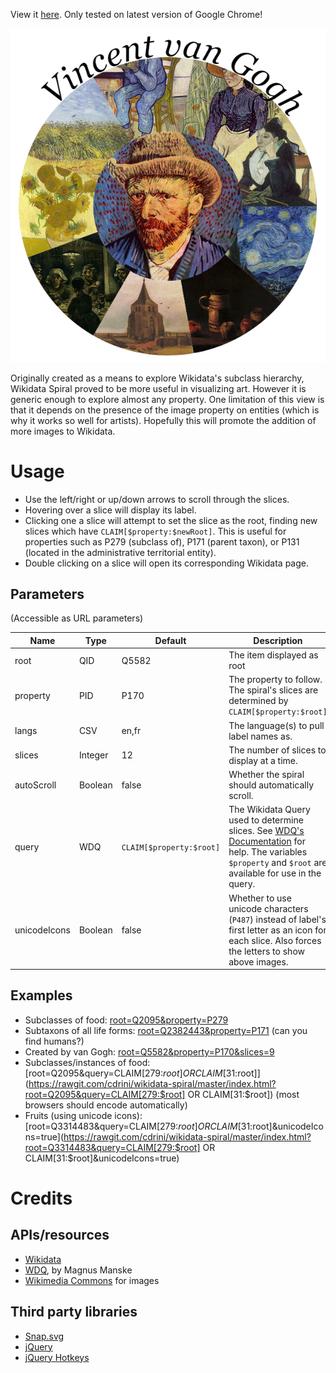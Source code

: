 View it [here](https://rawgit.com/cdrini/wikidata-spiral/master/index.html). 
Only tested on latest version of Google Chrome!

![Demo image](https://raw.githubusercontent.com/cdrini/wikidata-spiral/master/imgs/Created%20by%20van%20Gogh.png)

Originally created as a means to explore Wikidata's subclass hierarchy, Wikidata Spiral proved to be more useful in visualizing art. However it is generic enough to explore almost any property. One limitation of this view is that it depends on the presence of the image property on entities (which is why it works so well for artists). Hopefully this will promote the addition of more images to Wikidata.

# Usage
* Use the left/right or up/down arrows to scroll through the slices. 
* Hovering over a slice will display its label.
* Clicking one a slice will attempt to set the slice as the root, finding new slices which have ``CLAIM[$property:$newRoot]``. This is useful for properties such as P279 (subclass of), P171 (parent taxon), or P131 (located in the administrative territorial entity).
* Double clicking on a slice will open its corresponding Wikidata page.

## Parameters
(Accessible as URL parameters)

Name          | Type          | Default                    | Description
------------- | ------------- | -------------------------- | -------------
root          | QID           | Q5582                      | The item displayed as root
property      | PID           | P170                       | The property to follow. The spiral's slices are determined by ``CLAIM[$property:$root]``
langs         | CSV           | en,fr                      | The language(s) to pull label names as.
slices        | Integer       | 12                         | The number of slices to display at a time.
autoScroll    | Boolean       | false                      | Whether the spiral should automatically scroll.
query         | WDQ           | ``CLAIM[$property:$root]`` | The Wikidata Query used to determine slices. See [WDQ's Documentation](https://wdq.wmflabs.org/api_documentation.html) for help. The variables ``$property`` and ``$root`` are available for use in the query.
unicodeIcons  | Boolean       | false                      | Whether to use unicode characters (``P487``) instead of label's first letter as an icon for each slice. Also forces the letters to show above images.

## Examples
* Subclasses of food: [root=Q2095&property=P279](https://rawgit.com/cdrini/wikidata-spiral/master/index.html?root=Q2095&property=P279)
* Subtaxons of all life forms: [root=Q2382443&property=P171](https://rawgit.com/cdrini/wikidata-spiral/master/index.html?root=Q2382443&property=P171) (can you find humans?)
* Created by van Gogh: [root=Q5582&property=P170&slices=9](https://rawgit.com/cdrini/wikidata-spiral/master/index.html?root=Q5582&property=P170&slices=9)
* Subclasses/instances of food: [root=Q2095&query=CLAIM[279:$root] OR CLAIM[31:$root]](https://rawgit.com/cdrini/wikidata-spiral/master/index.html?root=Q2095&query=CLAIM[279:$root] OR CLAIM[31:$root]) (most browsers should encode automatically)
* Fruits (using unicode icons):
[root=Q3314483&query=CLAIM[279:$root] OR CLAIM[31:$root]&unicodeIcons=true](https://rawgit.com/cdrini/wikidata-spiral/master/index.html?root=Q3314483&query=CLAIM[279:$root] OR CLAIM[31:$root]&unicodeIcons=true)

# Credits

## APIs/resources
* [Wikidata](https://www.wikidata.org/w/api.php)
* [WDQ](https://wdq.wmflabs.org/), by Magnus Manske
* [Wikimedia Commons](https://commons.wikimedia.org/w/api.php) for images

## Third party libraries
* [Snap.svg](https://github.com/adobe-webplatform/Snap.svg)
* [jQuery](https://github.com/jquery/jquery)
* [jQuery Hotkeys](https://github.com/jeresig/jquery.hotkeys)
